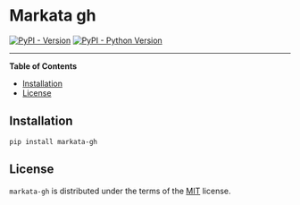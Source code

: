 # Markata gh

[![PyPI - Version](https://img.shields.io/pypi/v/markata-gh.svg)](https://pypi.org/project/markata-gh)
[![PyPI - Python Version](https://img.shields.io/pypi/pyversions/markata-gh.svg)](https://pypi.org/project/markata-gh)

-----

**Table of Contents**

- [Installation](#installation)
- [License](#license)

## Installation

```console
pip install markata-gh
```

## License

`markata-gh` is distributed under the terms of the [MIT](https://spdx.org/licenses/MIT.html) license.
